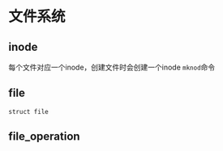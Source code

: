 # 文件系统

## inode

每个文件对应一个inode，创建文件时会创建一个inode
`mknod`命令

## file

`struct file`

## file_operation

